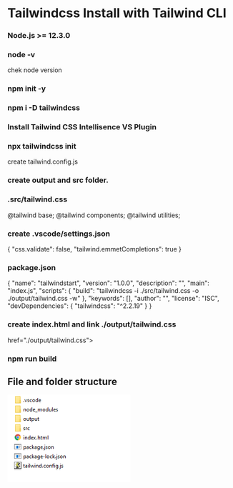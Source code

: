 # Tailwindcss Install with Tailwind CLI
### Node.js >= 12.3.0
### node -v
chek node version
### npm init -y 
### npm i -D tailwindcss
### Install Tailwind CSS Intellisence VS Plugin 
### npx tailwindcss init 
 create tailwind.config.js
 
### create output and src folder.
### .src/tailwind.css
@tailwind base;
@tailwind components;
@tailwind utilities;

### create .vscode/settings.json
{
    "css.validate": false,
    "tailwind.emmetCompletions": true
}

### package.json

{
  "name": "tailwindstart",
  "version": "1.0.0",
  "description": "",
  "main": "index.js",
  "scripts": {
    "build": "tailwindcss -i ./src/tailwind.css -o ./output/tailwind.css -w"
  },
  "keywords": [],
  "author": "",
  "license": "ISC",
  "devDependencies": {
    "tailwindcss": "^2.2.19"
  }
}

### create index.html and link ./output/tailwind.css
 href="./output/tailwind.css">


### npm run build 

## File and folder structure

<img src="structure.PNG">

